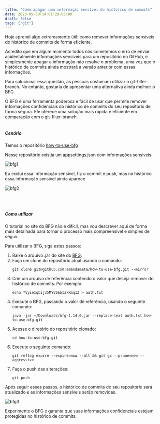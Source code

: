 ```yaml
---
title: "Como apagar uma informação sensível do histórico de commits"
date: 2023-05-30T14:01:29-03:00
draft: false
tags: ["git"]
---
```


Hoje aprendi algo extremamente útil: como remover informações sensíveis do histórico de commits de forma eficiente.

Acredito que em algum momento todos nós cometemos o erro de enviar acidentalmente informações sensíveis para um repositório no GitHub, e simplesmente apagar a informação não resolve o problema, uma vez que o histórico de commits ainda mostrará a versão anterior com essas informações.

Para solucionar essa questão, as pessoas costumam utilizar o git-filter-branch. No entanto, gostaria de apresentar uma alternativa ainda melhor: o BFG.

O BFG é uma ferramenta poderosa e fácil de usar que permite remover informações confidenciais do histórico de commits do seu repositório de forma segura. Ele oferece uma solução mais rápida e eficiente em comparação com o git-filter-branch.</br></br>

##### Cenário
Temos o repositório [how-to-use-bfg](https://github.com/amandamata/how-to-use-bfg)

Nesse repositório existia um appsettings.json com informações sensiveis

![bfg1](/img/bfg1.png)

Eu exclui essa informação sensivel, fiz o commit e push, mas no histórico essa informação sensivel ainda aparece

![bfg2](/img/bfg2.png)

</br></br>

##### Como utilizar
O tutorial no site do BFG não é difícil, mas vou descrever aqui de forma mais detalhada para tornar o processo mais compreensível e simples de seguir.

Para utilizar o BFG, siga estes passos:
1. Baixe o arquivo .jar do site do [BFG](https://rtyley.github.io/bfg-repo-cleaner/).
2. Faça um clone do repositório atual usando o comando:
	```
	git clone git@github.com:amandamata/how-to-use-bfg.git --mirror
	```
3. Crie um arquivo de referência contendo o valor que deseja remover do histórico de commits. Por exemplo:
	```
	echo *VyieIqbij35MYV5&bIakKmq1Z > auth.txt
	```
4. Execute o BFG, passando o valor de referência, usando o seguinte comando:
	```
	java -jar ~/Downloads/bfg-1.14.0.jar --replace-text auth.txt how-to-use-bfg.git
	```
5. Acesse o diretório do repositório clonado:
	```
	cd how-to-use-bfg.git
	```
6. Execute o seguinte comando:
	```
	git reflog expire --expire=now --all && git gc --prune=now --aggressive
	```
7. Faça o push das alterações:
	```
	git push
	```
	
Após seguir esses passos, o histórico de commits do seu repositório será atualizado e as informações sensíveis serão removidas.

![bfg3](/img/bfg3.png)


Experimente o BFG e garanta que suas informações confidenciais estejam protegidas no histórico de commits.
